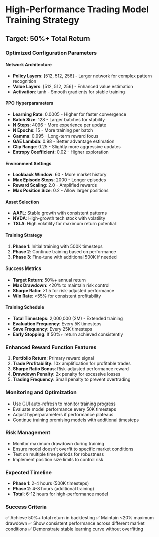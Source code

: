 # High-Performance Trading Model Training Strategy

## Target: 50%+ Total Return

### Optimized Configuration Parameters

#### Network Architecture
- **Policy Layers**: [512, 512, 256] - Larger network for complex pattern recognition
- **Value Layers**: [512, 512, 256] - Enhanced value estimation
- **Activation**: tanh - Smooth gradients for stable training

#### PPO Hyperparameters
- **Learning Rate**: 0.0005 - Higher for faster convergence
- **Batch Size**: 128 - Larger batches for stability
- **N Steps**: 4096 - More experience per update
- **N Epochs**: 15 - More training per batch
- **Gamma**: 0.995 - Long-term reward focus
- **GAE Lambda**: 0.98 - Better advantage estimation
- **Clip Range**: 0.25 - Slightly more aggressive updates
- **Entropy Coefficient**: 0.02 - Higher exploration

#### Environment Settings
- **Lookback Window**: 60 - More market history
- **Max Episode Steps**: 2000 - Longer episodes
- **Reward Scaling**: 2.0 - Amplified rewards
- **Max Position Size**: 0.2 - Allow larger positions

#### Asset Selection
- **AAPL**: Stable growth with consistent patterns
- **NVDA**: High-growth tech stock with volatility
- **TSLA**: High volatility for maximum return potential

#### Training Strategy
1. **Phase 1**: Initial training with 500K timesteps
2. **Phase 2**: Continue training based on performance
3. **Phase 3**: Fine-tune with additional 500K if needed

#### Success Metrics
- **Target Return**: 50%+ annual return
- **Max Drawdown**: <20% to maintain risk control
- **Sharpe Ratio**: >1.5 for risk-adjusted performance
- **Win Rate**: >55% for consistent profitability

#### Training Schedule
- **Total Timesteps**: 2,000,000 (2M) - Extended training
- **Evaluation Frequency**: Every 5K timesteps
- **Save Frequency**: Every 25K timesteps
- **Early Stopping**: If 50%+ return achieved consistently

### Enhanced Reward Function Features
1. **Portfolio Return**: Primary reward signal
2. **Trade Profitability**: 10x amplification for profitable trades
3. **Sharpe Ratio Bonus**: Risk-adjusted performance reward
4. **Drawdown Penalty**: 2x penalty for excessive losses
5. **Trading Frequency**: Small penalty to prevent overtrading

### Monitoring and Optimization
- Use GUI auto-refresh to monitor training progress
- Evaluate model performance every 50K timesteps
- Adjust hyperparameters if performance plateaus
- Continue training promising models with additional timesteps

### Risk Management
- Monitor maximum drawdown during training
- Ensure model doesn't overfit to specific market conditions
- Test on multiple time periods for robustness
- Implement position size limits to control risk

### Expected Timeline
- **Phase 1**: 2-4 hours (500K timesteps)
- **Phase 2**: 4-8 hours (additional training)
- **Total**: 6-12 hours for high-performance model

### Success Criteria
✅ Achieve 50%+ total return in backtesting
✅ Maintain <20% maximum drawdown
✅ Show consistent performance across different market conditions
✅ Demonstrate stable learning curve without overfitting